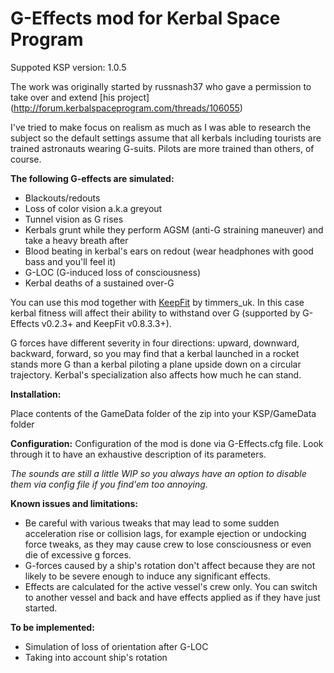 # G-Effects mod for Kerbal Space Program

Suppoted KSP version: 1.0.5

The work was originally started by russnash37 who gave a permission to take over and extend [his project] (http://forum.kerbalspaceprogram.com/threads/106055)

I've tried to make focus on realism as much as I was able to research the subject so the default settings assume that all kerbals including tourists are trained astronauts wearing G-suits.
Pilots are more trained than others, of course.

**The following G-effects are simulated:**
* Blackouts/redouts
* Loss of color vision a.k.a greyout
* Tunnel vision as G rises
* Kerbals grunt while they perform AGSM (anti-G straining maneuver) and take a heavy breath after
* Blood beating in kerbal's ears on redout (wear headphones with good bass and you'll feel it)
* G-LOC (G-induced loss of consciousness)
* Kerbal deaths of a sustained over-G
 
You can use this mod together with [KeepFit](https://github.com/timmersuk/Timmers_KSP/releases) by timmers_uk. In this case kerbal fitness will affect their ability to withstand over G (supported by G-Effects v0.2.3+ and KeepFit v0.8.3.3+).

G forces have different severity in four directions: upward, downward, backward, forward, so you may find that a kerbal launched in a rocket stands more G than
a kerbal piloting a plane upside down on a circular trajectory.
Kerbal's specialization also affects how much he can stand.

**Installation:**

Place contents of the GameData folder of the zip into your KSP/GameData folder

**Configuration:**
Configuration of the mod is done via G-Effects.cfg file. Look through it to have an exhaustive description of its parameters.

_The sounds are still a little WIP so you always have an option to disable them via config file if you find'em too annoying._

**Known issues and limitations:**
- Be careful with various tweaks that may lead to some sudden acceleration rise or collision lags, for example ejection or undocking force tweaks, as they may cause crew to lose consciousness or even die of excessive g forces.
- G-forces caused by a ship's rotation don't affect because they are not likely to be severe enough to induce any significant effects.
- Effects are calculated for the active vessel's crew only. You can switch to another vessel and back and have effects applied as if they have just started.

**To be implemented:**

- Simulation of loss of orientation after G-LOC
- Taking into account ship's rotation
